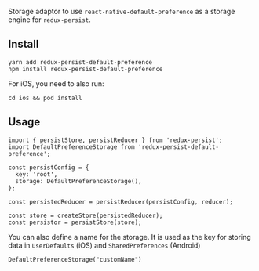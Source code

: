 Storage adaptor to use `react-native-default-preference` as a storage engine for `redux-persist`.

## Install

```
yarn add redux-persist-default-preference
npm install redux-persist-default-preference
```

For iOS, you need to also run:

```
cd ios && pod install
```

## Usage

```
import { persistStore, persistReducer } from 'redux-persist';
import DefaultPreferenceStorage from 'redux-persist-default-preference';

const persistConfig = {
  key: 'root',
  storage: DefaultPreferenceStorage(),
};

const persistedReducer = persistReducer(persistConfig, reducer);

const store = createStore(persistedReducer);
const persistor = persistStore(store);
```

You can also define a name for the storage. It is used as the key for storing data in `UserDefaults` (iOS) and `SharedPreferences` (Android)

```
DefaultPreferenceStorage("customName")
```
